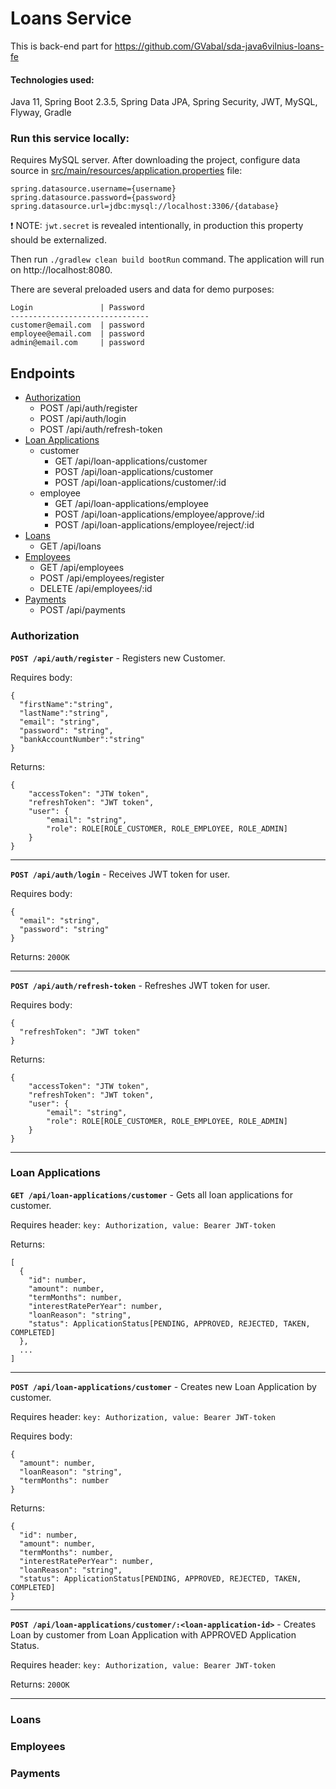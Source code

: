 # Loans Service

This is back-end part for https://github.com/GVabal/sda-java6vilnius-loans-fe

#### Technologies used:

Java 11, Spring Boot 2.3.5, Spring Data JPA, Spring Security, JWT, MySQL, Flyway, Gradle

### Run this service locally:

Requires MySQL server. After downloading the project, configure data source in <a href="https://github.com/GVabal/sda-java6vilnius-loans-be/blob/master/src/main/resources/application.properties">src/main/resources/application.properties</a> file:
```
spring.datasource.username={username}
spring.datasource.password={password}
spring.datasource.url=jdbc:mysql://localhost:3306/{database}
```

:exclamation: NOTE: `jwt.secret` is revealed intentionally, in production this property should be externalized.

Then run `./gradlew clean build bootRun` command. The application will run on http://localhost:8080.

There are several preloaded users and data for demo purposes:

```
Login               | Password
-------------------------------
customer@email.com  | password
employee@email.com  | password
admin@email.com     | password
```

## Endpoints
* [Authorization](#authorization)
  * POST /api/auth/register
  * POST /api/auth/login
  * POST /api/auth/refresh-token
* [Loan Applications](#loan-applications)
  * customer
    * GET /api/loan-applications/customer
    * POST /api/loan-applications/customer
    * POST /api/loan-applications/customer/:id
  * employee
    * GET /api/loan-applications/employee
    * POST /api/loan-applications/employee/approve/:id
    * POST /api/loan-applications/employee/reject/:id
* [Loans](#loans)
  * GET /api/loans
* [Employees](#employees)
  * GET /api/employees
  * POST /api/employees/register
  * DELETE /api/employees/:id
* [Payments](#payments)
  * POST /api/payments


### Authorization
**`POST /api/auth/register`** - Registers new Customer. 

Requires body: 
```
{
  "firstName":"string",
  "lastName":"string",
  "email": "string",
  "password": "string",
  "bankAccountNumber":"string"
}
```
Returns:
```
{
    "accessToken": "JTW token",
    "refreshToken": "JWT token",
    "user": {
        "email": "string",
        "role": ROLE[ROLE_CUSTOMER, ROLE_EMPLOYEE, ROLE_ADMIN]
    }
}
```

----
**`POST /api/auth/login`** - Receives JWT token for user. 

Requires body: 
```
{
  "email": "string",
  "password": "string"
}
```
Returns: `200OK`

----
**`POST /api/auth/refresh-token`** - Refreshes JWT token for user.

Requires body: 
```
{
  "refreshToken": "JWT token"
}
```
Returns:
```
{
    "accessToken": "JTW token",
    "refreshToken": "JWT token",
    "user": {
        "email": "string",
        "role": ROLE[ROLE_CUSTOMER, ROLE_EMPLOYEE, ROLE_ADMIN]
    }
}
```

----
### Loan Applications
**`GET /api/loan-applications/customer`** - Gets all loan applications for customer.

Requires header: `key: Authorization, value: Bearer JWT-token`

Returns:
```
[
  {
    "id": number,
    "amount": number,
    "termMonths": number,
    "interestRatePerYear": number,
    "loanReason": "string",
    "status": ApplicationStatus[PENDING, APPROVED, REJECTED, TAKEN, COMPLETED]
  },
  ...
]
```

----
**`POST /api/loan-applications/customer`** - Creates new Loan Application by customer.

Requires header: `key: Authorization, value: Bearer JWT-token`

Requires body:
```
{
  "amount": number,
  "loanReason": "string",
  "termMonths": number
}
```

Returns:
```
{
  "id": number,
  "amount": number,
  "termMonths": number,
  "interestRatePerYear": number,
  "loanReason": "string",
  "status": ApplicationStatus[PENDING, APPROVED, REJECTED, TAKEN, COMPLETED]
}
```

----
**`POST /api/loan-applications/customer/:<loan-application-id>`** - Creates Loan by customer from Loan Application with APPROVED Application Status.

Requires header: `key: Authorization, value: Bearer JWT-token`

Returns: `200OK`

----
### Loans
### Employees
### Payments
